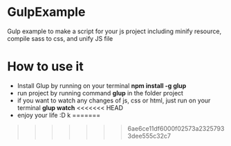 # GulpExample

Gulp example to make a script for your js project including minify resource, compile sass to css, and unify JS file

# How to use it

- Install Glup by running on your terminal **npm install -g glup**
- run project by running command **glup** in the folder project
- if you want to watch any changes of js, css or html, just run on your terminal **glup watch**
<<<<<<< HEAD
- enjoy your life :D k
=======
>>>>>>> 6ae6ce11df6000f02573a23257933dee555c32c7
